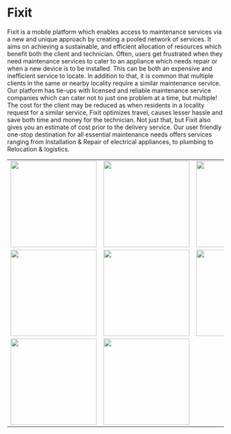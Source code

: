 # Fixit

Fixit is a mobile platform which enables access to maintenance services via a new and unique approach by creating a pooled network of services. It aims on achieving a sustainable, and efficient allocation of resources which benefit both the client and technician. Often, users get frustrated when they need maintenance services to cater to an appliance which needs repair or when a new device is to be installed. This can be both an expensive and inefficient service to locate. In addition to that, it is common that multiple clients in the same or nearby locality require a similar maintenance service. Our platform has tie-ups with licensed and reliable maintenance service companies which can cater not to just one problem at a time, but multiple! The cost for the client may be reduced as when residents in a locality request for a similar service, Fixit optimizes travel, causes lesser hassle and save both time and money for the technician. Not just that, but Fixit also gives you an estimate of cost prior to the delivery service. Our user friendly one-stop destination for all essential maintenance needs offers services ranging from Installation & Repair of electrical appliances, to plumbing to Relocation & logistics.

<table>
  <tr>
    <td><img src="./screenshots/1.png" width="200"></td>
    <td><img src="./screenshots/2.png" width="200"></td>
    <td><img src="./screenshots/3.png" width="200"></td>
    <td><img src="./screenshots/4.png" width="200"></td>
  </tr>
  <tr>
    <td><img src="./screenshots/5.png" width="200"></td>
    <td><img src="./screenshots/6.png" width="200"></td>
    <td><img src="./screenshots/7.png" width="200"></td>
    <td><img src="./screenshots/8.png" width="200"></td>
  </tr>
  <tr>
    <td><img src="./screenshots/9.png" width="200"></td>
    <td><img src="./screenshots/10.png" width="200"></td>
  </tr>
</table>
